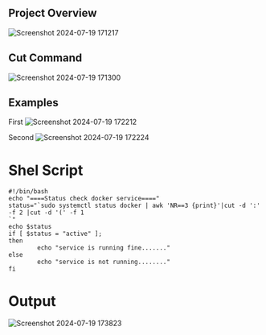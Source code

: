 ## Project Overview
![Screenshot 2024-07-19 171217](https://github.com/user-attachments/assets/82931bd8-9edd-4fdc-aad3-d3acc9c99e10)

## Cut Command
![Screenshot 2024-07-19 171300](https://github.com/user-attachments/assets/91e94725-88e9-4b3e-8519-8ce48bc13c63)

## Examples
First
![Screenshot 2024-07-19 172212](https://github.com/user-attachments/assets/022b9781-a6df-4f22-b4c3-a1699bff6f8d)

Second
![Screenshot 2024-07-19 172224](https://github.com/user-attachments/assets/70eca110-9515-4713-8371-0e7787e348cb)


# Shel Script
```
#!/bin/bash
echo "====Status check docker service===="
status="`sudo systemctl status docker | awk 'NR==3 {print}'|cut -d ':' -f 2 |cut -d '(' -f 1
`"
echo $status
if [ $status = "active" ];
then
        echo "service is running fine......."
else
        echo "service is not running........"
fi
```

# Output
![Screenshot 2024-07-19 173823](https://github.com/user-attachments/assets/239f88b3-8925-4a32-a88a-eac4efb3cfcc)
